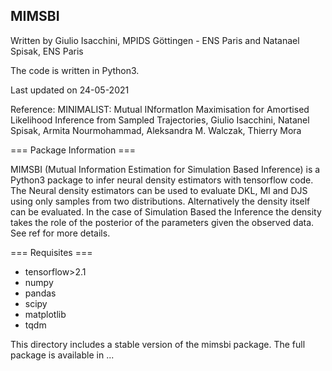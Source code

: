 ## MIMSBI

Written by Giulio Isacchini, MPIDS Göttingen - ENS Paris and Natanael Spisak, ENS Paris

The code is written in Python3.

Last updated on 24-05-2021

Reference: MINIMALIST: Mutual INformatIon Maximisation for Amortised Likelihood Inference from Sampled Trajectories, Giulio Isacchini, Natanel Spisak, Armita Nourmohammad, Aleksandra M. Walczak, Thierry Mora

=== Package Information ===

MIMSBI (Mutual Information Estimation for Simulation Based Inference) is a Python3 package to infer neural density estimators with tensorflow code.
The Neural density estimators can be used to evaluate DKL, MI and DJS using only samples from two distributions. Alternatively the density itself can be evaluated. In the case of Simulation Based the Inference the density takes the role of the posterior of the parameters given the observed data. See ref for more details.


=== Requisites ===

- tensorflow>2.1
- numpy
- pandas
- scipy
- matplotlib
- tqdm

This directory includes a stable version of the mimsbi package. The full package is available in ...
